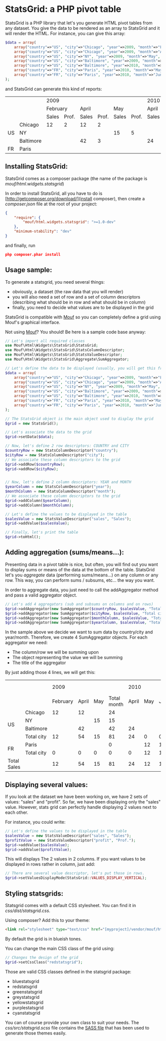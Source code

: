 StatsGrid: a PHP pivot table
============================

StatsGrid is a PHP library that let's you generate HTML pivot tables from any dataset.
You give the data to be rendered as an array to StatsGrid and it will render the HTML. For instance, you can
give this array:

```php
$data = array(
	array("country"=>"US", "city"=>"Chicago", "year"=>2009, "month"=>"February", "sales"=>12, "profit"=>2),	
	array("country"=>"US", "city"=>"Chicago", "year"=>2009, "month"=>"April", "sales"=>12, "profit"=>2),	
	array("country"=>"US", "city"=>"NY", "year"=>2009, "month"=>"May", "sales"=>15, "profit"=>5),
	array("country"=>"US", "city"=>"Baltimore", "year"=>2009, "month"=>"April", "sales"=>42, "profit"=>3),
	array("country"=>"US", "city"=>"Baltimore", "year"=>2010, "month"=>"April", "sales"=>24, "profit"=>4),
	array("country"=>"FR", "city"=>"Paris", "year"=>2010, "month"=>"May", "sales"=>12, "profit"=>2),
	array("country"=>"FR", "city"=>"Paris", "year"=>2010, "month"=>"June", "sales"=>12, "profit"=>2),	
);
```
	
and StatsGrid can generate this kind of reports:

<table class='bluestatsgrid'><tr>
<td></td><td></td><td colspan='6' class='header column0'>2009</td><td colspan='6' class='header column0'>2010</td>
</tr><tr>
<td></td><td></td><td colspan='2' class='header column1'>February</td><td colspan='2' class='header column1'>April</td><td colspan='2' class='header column1'>May</td><td colspan='2' class='header column1'>April</td><td colspan='2' class='header column1'>May</td><td colspan='2' class='header column1'>June</td>
</tr><tr>
<td></td><td></td><td class='header column2'>Sales</td><td class='header column2'>Prof.</td><td class='header column2'>Sales</td><td class='header column2'>Prof.</td><td class='header column2'>Sales</td><td class='header column2'>Prof.</td><td class='header column2'>Sales</td><td class='header column2'>Prof.</td><td class='header column2'>Sales</td><td class='header column2'>Prof.</td><td class='header column2'>Sales</td><td class='header column2'>Prof.</td>
</tr><tr>
<td rowspan='3' class='header row0'>US</td><td class='header row1'>Chicago</td><td class='value roweven columnodd'>12</td><td class='value rowodd columnodd'>2</td><td class='value roweven columnodd'>12</td><td class='value rowodd columnodd'>2</td><td class='value roweven columnodd'></td><td class='value rowodd columnodd'></td><td class='value roweven columnodd'></td><td class='value rowodd columnodd'></td><td class='value roweven columnodd'></td><td class='value rowodd columnodd'></td><td class='value roweven columnodd'></td><td class='value rowodd columnodd'></td>
</tr><tr>
<td class='header row1'>NY</td><td class='value roweven columneven'></td><td class='value rowodd columneven'></td><td class='value roweven columneven'></td><td class='value rowodd columneven'></td><td class='value roweven columneven'>15</td><td class='value rowodd columneven'>5</td><td class='value roweven columneven'></td><td class='value rowodd columneven'></td><td class='value roweven columneven'></td><td class='value rowodd columneven'></td><td class='value roweven columneven'></td><td class='value rowodd columneven'></td>
</tr><tr>
<td class='header row1'>Baltimore</td><td class='value roweven columnodd'></td><td class='value rowodd columnodd'></td><td class='value roweven columnodd'>42</td><td class='value rowodd columnodd'>3</td><td class='value roweven columnodd'></td><td class='value rowodd columnodd'></td><td class='value roweven columnodd'>24</td><td class='value rowodd columnodd'>4</td><td class='value roweven columnodd'></td><td class='value rowodd columnodd'></td><td class='value roweven columnodd'></td><td class='value rowodd columnodd'></td>
</tr><tr>
<td class='header row0'>FR</td><td class='header row1'>Paris</td><td class='value roweven columneven'></td><td class='value rowodd columneven'></td><td class='value roweven columneven'></td><td class='value rowodd columneven'></td><td class='value roweven columneven'></td><td class='value rowodd columneven'></td><td class='value roweven columneven'></td><td class='value rowodd columneven'></td><td class='value roweven columneven'>12</td><td class='value rowodd columneven'>2</td><td class='value roweven columneven'>12</td><td class='value rowodd columneven'>2</td>
</tr></table>

Installing StatsGrid:
---------------------

StatsGrid comes as a composer package (the name of the package is *mouf/html.widgets.statsgrid*)

In order to install StatsGrid, all you have to do is [http://getcomposer.org/download/](install composer), then create a *composer.json* file at the root of your project:

```json
{
    "require": {
        "mouf/html.widgets.statsgrid": ">=1.0-dev"
    },
    "minimum-stability": "dev" 
}
```

and finally, run

```json
php composer.phar install
```


Usage sample:
-------------

To generate a statsgrid, you need several things:
- obviously, a dataset (the raw data that you will render)
- you will also need a set of row and a set of column descriptors (describing what should be in row and what should be in column)
- finally, you need to decide what values are to be displayed in the grid

StatsGrid is compatible with [Mouf](http://mouf-php.com) so you can completely define a grid using Mouf's graphical interface.

Not using [Mouf](http://mouf-php.com)? You should! Be here is a sample code base anyway:

```php
// Let's import all required classes
use Mouf\Html\Widgets\StatsGrid\StatsGrid;
use Mouf\Html\Widgets\StatsGrid\StatsColumnDescriptor;
use Mouf\Html\Widgets\StatsGrid\StatsValueDescriptor;
use Mouf\Html\Widgets\StatsGrid\Aggregate\SumAggregator;

// Let's define the data to be displayed (usually, you will get this from a database using GROUP BY statements)
$data = array(
	array("country"=>"US", "city"=>"Chicago", "year"=>2009, "month"=>"February", "sales"=>12, "profit"=>2),	
	array("country"=>"US", "city"=>"Chicago", "year"=>2009, "month"=>"April", "sales"=>12, "profit"=>2),	
	array("country"=>"US", "city"=>"NY", "year"=>2009, "month"=>"May", "sales"=>15, "profit"=>5),
	array("country"=>"US", "city"=>"Baltimore", "year"=>2009, "month"=>"April", "sales"=>42, "profit"=>3),
	array("country"=>"US", "city"=>"Baltimore", "year"=>2010, "month"=>"April", "sales"=>24, "profit"=>4),
	array("country"=>"FR", "city"=>"Paris", "year"=>2010, "month"=>"May", "sales"=>12, "profit"=>2),
	array("country"=>"FR", "city"=>"Paris", "year"=>2010, "month"=>"June", "sales"=>12, "profit"=>2),	
);

// The StatsGrid object is the main object used to display the grid
$grid = new StatsGrid();

// Let's associate the data to the grid
$grid->setData($data);

// Now, let's define 2 row descriptors: COUNTRY and CITY
$countryRow = new StatsColumnDescriptor("country");
$cityRow = new StatsColumnDescriptor("city");
// We associate these column descriptors to the grid
$grid->addRow($countryRow);
$grid->addRow($cityRow);


// Now, let's define 2 column descriptors: YEAR and MONTH
$yearColumn = new StatsColumnDescriptor("year");
$monthColumn = new StatsColumnDescriptor("month");
// We associate these column descriptors to the grid
$grid->addColumn($yearColumn);
$grid->addColumn($monthColumn);

// Let's define the values to be displayed in the table
$salesValue = new StatsValueDescriptor("sales", "Sales");
$grid->addValue($salesValue);

// Finally, let's print the table
$grid->toHtml();
```

Adding aggregation (sums/means...):
-----------------------------------

Presenting data in a pivot table is nice, but often, you will find out you want to display sums or means of the data at the bottom of the table.
StatsGrid let's you *aggregate* data (performing sums/means...) on any column or any row. This way, you can perform sums / subsums, etc... the way you want.

In order to aggregate data, you just need to call the addAggregator method and pass a valid aggregator object.

```php
// Let's add 4 aggregators (sub and subsums on columns and on rows)
$grid->addAggregator(new SumAggregator($countryRow, $salesValue, "Total Sales"));
$grid->addAggregator(new SumAggregator($cityRow, $salesValue, "Total city"));
$grid->addAggregator(new SumAggregator($monthColumn, $salesValue, "Total month"));
$grid->addAggregator(new SumAggregator($yearColumn, $salesValue, "Total year"));
```
 
In the sample above we decide we want to sum data by country/city and year/month.
Therefore, we create 4 SumAggregator objects.
For each aggregator we need:
- The column/row we will be summing upon
- The object representing the value we will be summing
- The title of the aggregator

By just adding those 4 lines, we will get this:

<table class='bluestatsgrid'><tr>
<td></td><td></td><td colspan='4' class='header column0'>2009</td><td colspan='4' class='header column0'>2010</td><td class='header column0'>Total year</td>
</tr><tr>
<td></td><td></td><td class='header column1'>February</td><td class='header column1'>April</td><td class='header column1'>May</td><td class='header column1'>Total month</td><td class='header column1'>April</td><td class='header column1'>May</td><td class='header column1'>June</td><td class='header column1'>Total month</td><td></td>
</tr><tr>
<td rowspan='4' class='header row0'>US</td><td class='header row1'>Chicago</td><td class='value roweven columneven'>12</td><td class='value rowodd columneven'>12</td><td class='value roweven columneven'></td><td class='aggregate1 value rowodd columneven'>24</td><td class='value roweven columneven'></td><td class='value rowodd columneven'></td><td class='value roweven columneven'></td><td class='aggregate1 value rowodd columneven'>0</td><td class='aggregate0 value roweven columneven'>24</td>
</tr><tr>
<td class='header row1'>NY</td><td class='value roweven columnodd'></td><td class='value rowodd columnodd'></td><td class='value roweven columnodd'>15</td><td class='aggregate1 value rowodd columnodd'>15</td><td class='value roweven columnodd'></td><td class='value rowodd columnodd'></td><td class='value roweven columnodd'></td><td class='aggregate1 value rowodd columnodd'>0</td><td class='aggregate0 value roweven columnodd'>15</td>
</tr><tr>
<td class='header row1'>Baltimore</td><td class='value roweven columneven'></td><td class='value rowodd columneven'>42</td><td class='value roweven columneven'></td><td class='aggregate1 value rowodd columneven'>42</td><td class='value roweven columneven'>24</td><td class='value rowodd columneven'></td><td class='value roweven columneven'></td><td class='aggregate1 value rowodd columneven'>24</td><td class='aggregate0 value roweven columneven'>66</td>
</tr><tr>
<td class='header row1'>Total city</td><td class='aggregate1 value roweven columnodd'>12</td><td class='aggregate1 value rowodd columnodd'>54</td><td class='aggregate1 value roweven columnodd'>15</td><td class='aggregate1 value rowodd columnodd'>81</td><td class='aggregate1 value roweven columnodd'>24</td><td class='aggregate1 value rowodd columnodd'>0</td><td class='aggregate1 value roweven columnodd'>0</td><td class='aggregate1 value rowodd columnodd'>24</td><td class='aggregate0 value roweven columnodd'>105</td>
</tr><tr>
<td rowspan='2' class='header row0'>FR</td><td class='header row1'>Paris</td><td class='value roweven columneven'></td><td class='value rowodd columneven'></td><td class='value roweven columneven'></td><td class='aggregate1 value rowodd columneven'>0</td><td class='value roweven columneven'></td><td class='value rowodd columneven'>12</td><td class='value roweven columneven'>12</td><td class='aggregate1 value rowodd columneven'>24</td><td class='aggregate0 value roweven columneven'>24</td>
</tr><tr>
<td class='header row1'>Total city</td><td class='aggregate1 value roweven columnodd'>0</td><td class='aggregate1 value rowodd columnodd'>0</td><td class='aggregate1 value roweven columnodd'>0</td><td class='aggregate1 value rowodd columnodd'>0</td><td class='aggregate1 value roweven columnodd'>0</td><td class='aggregate1 value rowodd columnodd'>12</td><td class='aggregate1 value roweven columnodd'>12</td><td class='aggregate1 value rowodd columnodd'>24</td><td class='aggregate0 value roweven columnodd'>24</td>
</tr><tr>
<td class='header row0'>Total Sales</td><td></td><td class='aggregate0 value roweven columneven'>12</td><td class='aggregate0 value rowodd columneven'>54</td><td class='aggregate0 value roweven columneven'>15</td><td class='aggregate1 value rowodd columneven'>81</td><td class='aggregate0 value roweven columneven'>24</td><td class='aggregate0 value rowodd columneven'>12</td><td class='aggregate0 value roweven columneven'>12</td><td class='aggregate1 value rowodd columneven'>48</td><td class='aggregate0 value roweven columneven'>129</td>
</tr></table>

Displaying several values:
--------------------------

If you look at the dataset we have been working on, we have 2 sets of values: "sales" and "profit".
So far, we have been displaying only the "sales" value. However, stats grid can perfectly handle displaying 2 values next to each other.

For instance, you could write:

```php
// Let's define the values to be displayed in the table
$salesValue = new StatsValueDescriptor("sales", "Sales");
$profitValue = new StatsValueDescriptor("profit", "Prof.");
$grid->addValue($salesValue);
$grid->addValue($profitValue);
```

This will displays The 2 values in 2 columns.
If you want values to be displayed in rows rather in column, just add:

```php
// There are several value descriptor, let's put those in rows.
$grid->setValuesDisplayMode(StatsGrid::VALUES_DISPLAY_VERTICAL);
```



Styling statsgrids:
-------------------

Statsgrid comes with a default CSS stylesheet.
You can find it in *css/dist/statsgrid.css*.

Using composer? Add this to your theme:

```html
<link rel="stylesheet" type="text/css" href="[myproject]/vendor/mouf/html.widgets.statsgrid/css/dist/statsgrid.css" />
```

By default the grid is in blueish tones.

You can change the main CSS class of the grid using:
```php
// Changes the design of the grid
$grid->setCssClass("redstatsgrid");
```

Those are valid CSS classes defined in the statsgrid package:
- bluestatsgrid
- redstatsgrid
- greenstatsgrid
- greystatsgrid
- yellowstatsgrid
- purplestatsgrid
- cyanstatsgrid

You can of course provide your own class to suit your needs.
The *css/src/statsgrid.scss* file contains the [SASS file](http://sass-lang.com/) that has been used to generate those themes easily.
